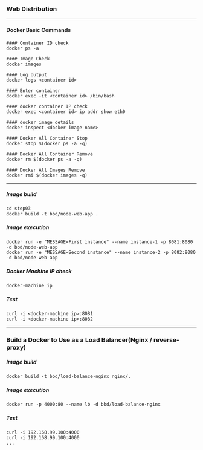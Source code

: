 ### Web Distribution

---
#### Docker Basic Commands

```
#### Container ID check
docker ps -a

#### Image Check
docker images

#### Log output
docker logs <container id>

#### Enter container
docker exec -it <container id> /bin/bash

#### docker container IP check
docker exec <container id> ip addr show eth0

#### docker image details
docker inspect <docker image name>

#### Docker All Container Stop
docker stop $(docker ps -a -q)

#### Docker All Container Remove
docker rm $(docker ps -a -q)

#### Docker All Images Remove
docker rmi $(docker images -q)
```

---


##### Image build
```
cd step03
docker build -t bbd/node-web-app .
```

##### Image execution
```
docker run -e "MESSAGE=First instance" --name instance-1 -p 8081:8080 -d bbd/node-web-app 
docker run -e "MESSAGE=Second instance" --name instance-2 -p 8082:8080 -d bbd/node-web-app 
```

##### Docker Machine IP check
```
docker-machine ip
```
##### Test
```
curl -i <docker-machine ip>:8081
curl -i <docker-machine ip>:8082
```
---

### Build a Docker to Use as a Load Balancer(Nginx / reverse-proxy)

##### Image build
```
docker build -t bbd/load-balance-nginx nginx/.
```
##### Image execution
```
docker run -p 4000:80 --name lb -d bbd/load-balance-nginx
```
##### Test
```
curl -i 192.168.99.100:4000
curl -i 192.168.99.100:4000
...
```
